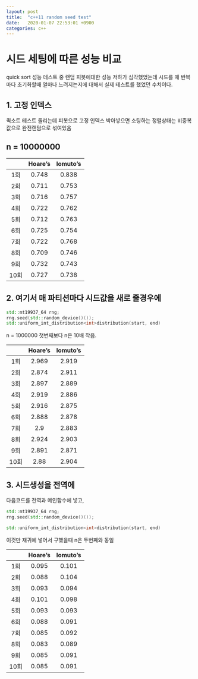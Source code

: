 ```yaml
---
layout: post
title:  "c++11 random seed test"
date:   2020-01-07 22:53:01 +0900
categories: c++
---
```

# 시드 세팅에 따른 성능 비교

quick sort 성능 테스트 중 랜덤 피봇에대한 성능 저하가 심각했었는데 시드를 매 반복마다 초기화할때 얼마나 느려지는지에 대해서 실제 테스트를 했었던 수치이다.


## 1. 고정 인덱스

퀵소트 테스트 돌리는데 피봇으로 고정 인덱스 박아넣으면
소팅하는 정렬상태는 비중복 값으로 완전랜덤으로 섞여있음

n = 10000000
-------------------------

|    |  Hoare’s   | lomuto’s   |
|:----:|:----:|:----:|
|1회 | 0.748 |0.838 |
| 2회 |0.711|0.753|
|3회 |0.716 |0.757 |
|4회  |0.722|0.762 |
| 5회 |0.712|0.763 |
|6회|0.725 |0.754|
|7회|0.722|0.768|
|8회|0.709|0.746|
|9회| 0.732|0.743|
|10회|0.727|0.738|



## 2. 여기서 매 파티션마다 시드값을 새로 줄경우에

```cpp
std::mt19937_64 rng;
rng.seed(std::random_device()());
std::uniform_int_distribution<int>distribution(start, end)
```
n = 1000000 첫번째보다 n은 10배 작음.

|    |  Hoare’s   | lomuto’s   |
|:----:|:----:|:----:|
|1회| 2.969| 2.919|
| 2회|2.874|2.911|
| 3회|2.897|2.889|
|4회|2.919|2.886|
|5회|2.916|2.875|
|6회|2.888|2.878|
|7회|2.9|2.883|
|8회|2.924|2.903|
|9회|2.891|2.871|
|10회|2.88|2.904|


## 3. 시드생성을 전역에

다음코드를 전역과 메인함수에 넣고,
```c++
std::mt19937_64 rng;
rng.seed(std::random_device()());
```

```c++
std::uniform_int_distribution<int>distribution(start, end)
```
이것만 재귀에 넣어서 구했을때
n은 두번째와 동일


|    |  Hoare’s   | lomuto’s   |
|:----:|:----:|:----:|
|1회|0.095|0.101|
|2회|0.088|0.104|
|3회|0.093|0.094|
|4회|0.101|0.098|
|5회|0.093|0.093|
|6회|0.088|0.091|
|7회|0.085|0.092|
|8회|0.083|0.089|
|9회|0.085|0.091|
|10회|0.085|0.091|

